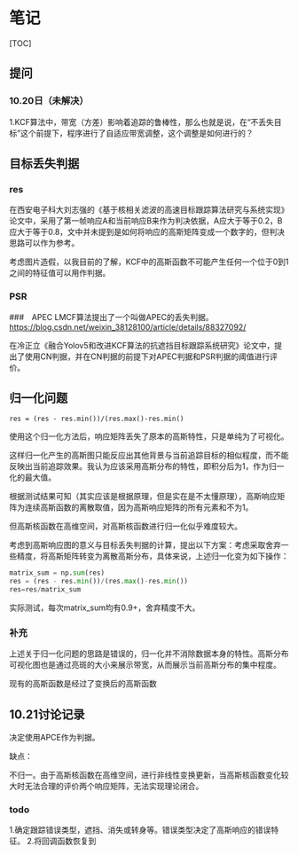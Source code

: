 # 笔记

[TOC]

## 提问
### 10.20日（未解决）
1.KCF算法中，带宽（方差）影响着追踪的鲁棒性，那么也就是说，在“不丢失目标”这个前提下，程序进行了自适应带宽调整，这个调整是如何进行的？



## 目标丢失判据
### res
在西安电子科大刘志强的《基于核相关滤波的高速目标跟踪算法研究与系统实现》论文中，采用了第一帧响应A和当前响应B来作为判决依据，A应大于等于0.2，B应大于等于0.8，文中并未提到是如何将响应的高斯矩阵变成一个数字的，但判决思路可以作为参考。

考虑图片造假，以我目前的了解，KCF中的高斯函数不可能产生任何一个位于0到1之间的特征值可以用作判据。



### PSR

###　APEC
LMCF算法提出了一个叫做APEC的丢失判据。
https://blog.csdn.net/weixin_38128100/article/details/88327092/

在冷正立《融合Yolov5和改进KCF算法的抗遮挡目标跟踪系统研究》论文中，提出了使用CN判据，并在CN判据的前提下对APEC判据和PSR判据的阈值进行评价。
## 归一化问题
`res = (res - res.min())/(res.max()-res.min()`

使用这个归一化方法后，响应矩阵丢失了原本的高斯特性，只是单纯为了可视化。

这样归一化产生的高斯图只能反应出其他背景与当前追踪目标的相似程度，而不能反映出当前追踪效果。我认为应该采用高斯分布的特性，即积分后为1，作为归一化的最大值。



根据测试结果可知（其实应该是根据原理，但是实在是不太懂原理），高斯响应矩阵为连续高斯函数的离散取值，因为高斯响应矩阵的所有元素和不为1。

但高斯核函数在高维空间，对高斯核函数进行归一化似乎难度较大。

考虑到高斯响应图的意义与目标丢失判据的计算，提出以下方案：考虑采取舍弃一些精度，将高斯矩阵转变为离散高斯分布，具体来说，上述归一化变为如下操作：

```python
matrix_sum = np.sum(res) 
res = (res - res.min())/(res.max()-res.min())
res=res/matrix_sum
```

实际测试，每次matrix_sum均有0.9+，舍弃精度不大。

### 补充
上述关于归一化问题的思路是错误的，归一化并不消除数据本身的特性。高斯分布可视化图也是通过亮斑的大小来展示带宽，从而展示当前高斯分布的集中程度。

现有的高斯函数是经过了变换后的高斯函数


## 10.21讨论记录

决定使用APCE作为判据。

缺点：

不归一。由于高斯核函数在高维空间，进行非线性变换更新，当高斯核函数变化较大时无法合理的评价两个响应矩阵，无法实现理论闭合。

### todo
1.确定跟踪错误类型，遮挡、消失或转身等。错误类型决定了高斯响应的错误特征。
2.将回调函数恢复到